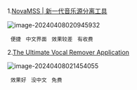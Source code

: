 1.[NovaMSS | 新一代音乐源分离工具](https://novamss.com/)

![image-20240408020945932](https://raw.gitmirror.com/2064878930/blogimg/main/typora/image-20240408020945932.png)

` 便捷` ` 中文界面` ` 效果较差` ` 有收费`

2.[The Ultimate Vocal Remover Application](https://ultimatevocalremover.com/)

![image-20240408021454055](https://raw.gitmirror.com/2064878930/blogimg/main/typora/image-20240408021454055.png)

` 效果好` ` 没中文` ` 免费`
